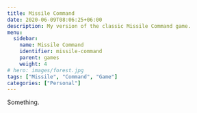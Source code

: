 ```yaml
---
title: Missile Command
date: 2020-06-09T08:06:25+06:00
description: My version of the classic Missile Command game.
menu:
  sidebar:
    name: Missile Command
    identifier: missile-command
    parent: games
    weight: 4
# hero: images/forest.jpg
tags: ["Missile", "Command", "Game"]
categories: ["Personal"]
---
```


Something.